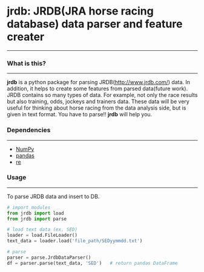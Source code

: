 # jrdb: JRDB(JRA horse racing database) data parser and feature creater
----------------------

### What is this?
----------------------
**jrdb** is a python package for parsing JRDB(http://www.jrdb.com/) data. In addition, it helps to create some features from parsed data(future work).  
JRDB contains so many types of data. For example, not only the race results but also training, odds, jockeys and trainers data. These data will be very useful for thinking about horse racing from the data analysis side, but is given in text format. You have to parse!! **jrdb** will help you.  
<!--
Parsed data will be stored in the database. This package contains sql files for creating tables.  
When creating features, extract data from the database and process it. **jrdb** assumes that the database is postgreSQL. (In the future, **jrdb** will be improved to work with other databases.) 
-->
### Dependencies
----------------------
- [NumPy](https://www.numpy.org)
- [pandas](https://pandas.pydata.org/)
- [re]()
<!--
- [psycopg2]()
- [sqlalchemy]()
- [postgreSQL]()
-->
### Usage
----------------------
To parse JRDB data and insert to DB.
```py
# import modules
from jrdb import load
from jrdb import parse

# load text data (ex. SED)
loader = load.FileLoader()
text_data = loader.load('file_path/SEDyymmdd.txt')

# parse
parser = parse.JrdbDataParser()
df = parser.parse(text_data, 'SED')   # return pandas DataFrame
```



